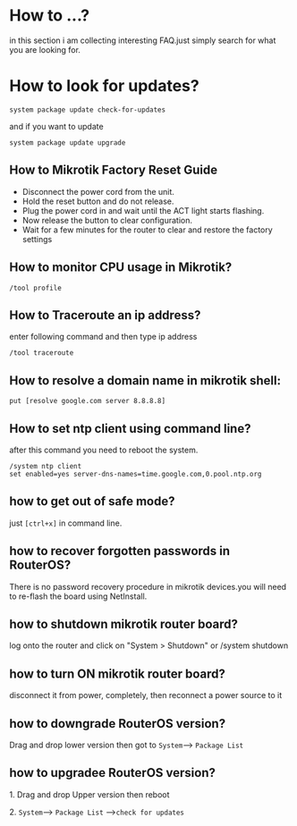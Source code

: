 # How to ...?
in this section i am collecting interesting FAQ.just simply search for what you are looking for.


# How to look for updates?

    system package update check-for-updates

and if you want to update

    system package update upgrade


## How to Mikrotik Factory Reset Guide
<ul>
<li>Disconnect the power cord from the unit.</li> 
<li>Hold the reset button and do not release.</li> 
<li>Plug the power cord in and wait until the ACT light starts flashing.</li> 
<li>Now release the button to clear configuration.</li> 
<li>Wait for a few minutes for the router to clear and restore the factory settings</li> 
</ul>

## How to monitor CPU usage in Mikrotik?

    /tool profile


## How to Traceroute an ip address?
enter following command and then type ip address

    /tool traceroute


## How to resolve a domain name in mikrotik shell:

    put [resolve google.com server 8.8.8.8]


## How to set ntp client using command line?
after this command you need to reboot the system.

    /system ntp client
    set enabled=yes server-dns-names=time.google.com,0.pool.ntp.org


## how to get out of safe mode?
just <code>[ctrl+x]</code> in command line.

## how to recover forgotten passwords in RouterOS?
There is no password recovery procedure in mikrotik devices.you will need to re-flash the board using NetInstall.

## how to shutdown mikrotik router board?
log onto the router and click on "System > Shutdown" or
    /system shutdown


## how to turn ON mikrotik router board?
disconnect it from power, completely, then reconnect a power source to it


## how to downgrade RouterOS version?
Drag and drop lower version then got to <code>System</code>--> <code>Package List</code>



## how to upgradee RouterOS version?
<p>1. Drag and drop Upper version then reboot </p>
<p> 2. <code>System</code>--> <code>Package List</code> --><code>check for updates</code> </p>